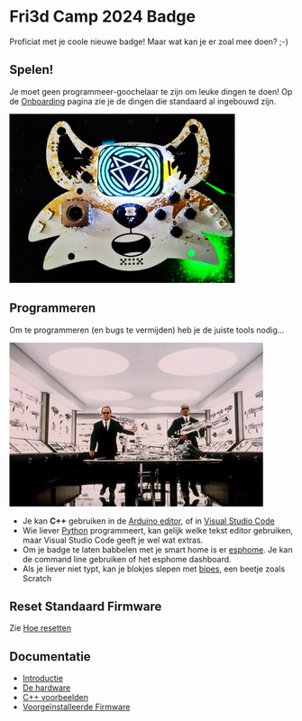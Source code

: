 # Fri3d Camp 2024 Badge

Proficiat met je coole nieuwe badge! Maar wat kan je er zoal mee doen? ;-)

## Spelen!

Je moet geen programmeer-goochelaar te zijn om leuke dingen te doen!
Op de [Onboarding](onboarding) pagina zie je de dingen die standaard al ingebouwd zijn.

![badge image place holder](badge2024.jpg)

## Programmeren

Om te programmeren (en bugs te vermijden) heb je de juiste tools nodig...

![Choose your tools](weapons.jpg)

- Je kan **C++** gebruiken in de [Arduino editor](arduino), of in [Visual Studio Code](platformio)
- Wie liever [Python](micropython) programmeert, kan gelijk welke tekst editor gebruiken, maar Visual Studio Code geeft je wel wat extras.
- Om je badge te laten babbelen met je smart home is er [esphome](esphome). Je kan de command line gebruiken of het esphome dashboard.
- Als je liever niet typt, kan je blokjes slepen met [bipes](bipes), een beetje zoals Scratch

## Reset Standaard Firmware

Zie [Hoe resetten](reset)

## Documentatie

- [Introductie](https://github.com/Fri3dCamp/badge_2024)
- [De hardware](https://github.com/Fri3dCamp/badge_2024_hw)
- [C++ voorbeelden](https://github.com/Fri3dCamp/badge_2024_arduino)
- [Voorgeïnstalleerde Firmware](https://github.com/Fri3dCamp/badge_2024_micropython)
